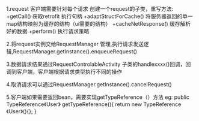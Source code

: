 1.request 客户端需要针对每个请求 创建一个request的子类，重写方法:
+getCall() 获取retrofit 执行句柄
+adaptStructForCache()  将服务器返回的单一map结构映射为缓存的结构（ui需要的结构）
+cacheNetResponse() 缓存解析好的数据
+perform() 执行请求策略

2.将request实例交给RequestManager 管理,执行请求发送逻辑,RequestManager.getInstance().enqueueRequest()

3.数据请求结果通过RequestControlableActivity 子类的handlexxxx()回调，回调到客户端，客户端根据请求类型执行不同的操作

4.取消请求可以通过RequestManager.getInstance().cancelRequest()

5.客户端如果需要返回bean，需要实现getTypeReference（）方法 eg:
public TypeReference《User》 getTypeReference(){
return new TypeReference《User》(){};
}

